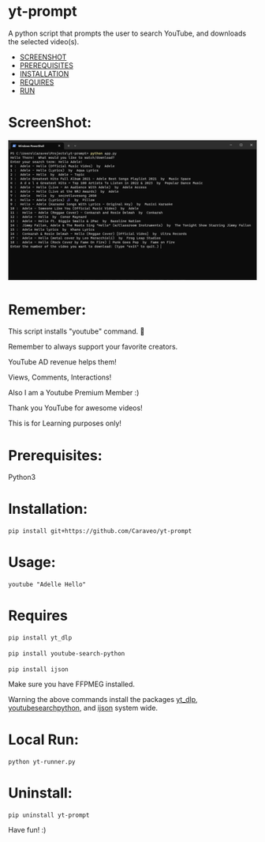# yt-prompt
A python script that prompts the user to search YouTube, and downloads the selected video(s).


- [SCREENSHOT](#ScreenShot)
- [PREREQUISITES](#Prerequisites)
- [INSTALLATION](#Installation)
- [REQUIRES](#Requires)
- [RUN](#Run)

# ScreenShot:
![yt-promt ScreenShot](/ScreenShot/screen.png?raw=true "yt-prompt Screen Shot")

# Remember:
This script installs "youtube" command. 🤣 

Remember to always support your favorite creators. 

YouTube AD revenue helps them!

Views, Comments, Interactions!

Also I am a Youtube Premium Member :)

Thank you YouTube for awesome videos!

This is for Learning purposes only!

# Prerequisites:
Python3

# Installation:

    pip install git+https://github.com/Caraveo/yt-prompt

# Usage:

    youtube "Adelle Hello"

# Requires

    pip install yt_dlp

    pip install youtube-search-python

    pip install ijson


Make sure you have FFPMEG installed.

Warning the above commands install the packages [yt_dlp](https://github.com/yt-dlp/yt-dlp), [youtubesearchpython](https://github.com/alexmercerind/youtube-search-python), and [ijson](https://github.com/ICRAR/ijson) system wide.

# Local Run: 

    python yt-runner.py

# Uninstall: 

    pip uninstall yt-prompt


Have fun! :)